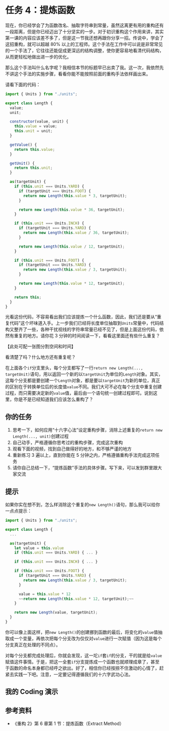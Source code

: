 # 任务 4：提炼函数

现在，你已经学会了为函数改名、抽取字符串到常量，虽然这离更有用的重构还有一段距离，但是你已经迈出了十分坚实的一步。对于初识重构这个作用来讲，其实第一课的内容应该差不多了，但是这一节我还想再跟你分享一招。传说中，学会了这招重构，就可以超越 80% 以上的工程师。这个手法在工作中可以说是非常常见的一个手法了，它往往还能促成更深远的结构调整，使你更容易地看清代码结构，从而更轻松地做出进一步的优化。

那么这个手法叫什么名字呢？我相信本节的标题早已出卖了我。这一次，我依然先不讲这个手法的实施步骤，看看你能不能按照前面的重构手法依样画出来。

请看下面的代码：

```javascript
import { Units } from "./units";

export class Length {
  value;
  unit;

  constructor(value, unit) {
    this.value = value;
    this.unit = unit;
  }

  getValue() {
    return this.value;
  }

  getUnit() {
    return this.unit;
  }

  as(targetUnit) {
    if (this.unit === Units.YARD) {
      if (targetUnit === Units.FOOT) {
        return new Length(this.value * 3, targetUnit);
      }

      return new Length(this.value * 36, targetUnit);
    }

    if (this.unit === Units.INCH) {
      if (targetUnit === Units.YARD) {
        return new Length(this.value / 36, targetUnit);
      }

      return new Length(this.value / 12, targetUnit);
    }

    if (this.unit === Units.FOOT) {
      if (targetUnit === Units.YARD) {
        return new Length(this.value / 3, targetUnit);
      }

      return new Length(this.value * 12, targetUnit);
    }

    return this;
  }
}
```

光看这份代码，不容易看出我们应该提炼一个什么函数，因此，我们还是要从“重复代码”这个坏味道入手。上一步我们已经将长度单位抽取到`Units`常量中，代码结构又整齐了一些，各种干扰视线的字符串常量已经不见了，但是上面这份代码，依然有重复的地方。请你花 3 分钟的时间阅读一下，看看这里面还有些什么重复？

【此处可配一张图分割空间和时间】

看清楚了吗？什么地方还有重复呢？

在上面各个`if`分支里头，每个分支都写了一行`return new Length(..., targetUnit)`语句，用以返回一个新的以`targetUnit`为单位的`Length`对象。其实，这每个分支都是要创建一个`Length`对象，都是要以`targetUnit`为新的单位，真正的区别在于转换单位后的长度值`value`不同。我们大可不必在每个分支中重复创建过程，而只需要决定新的`value`值，最后由一个语句统一创建过程即可。说到这里，你是不是已经知道我们应该怎么重构了？

## 你的任务

1. 思考一下，如何应用“十六字心法”设定重构步骤，消除上述重复的`return new Length(..., unit)`创建过程
2. 自己动手，严格遵循你思考过的重构步骤，完成这次重构
3. 观看下面的视频，找到自己做得好的地方，和不够严谨的地方
4. 重新练习 3 遍以上，直到你能在 5 分钟之内，严格遵循重构手法完成这项任务
5. 请你自己总结一下，“提炼函数”手法的具体步骤。写下来，可以发到群里跟大家交流

## 提示

如果你实在想不到，怎么样消除这个重复的`new Length()`语句，那么我可以给你一点点提示：

```javascript
import { Units } from "./units";

export class Length {
  ...

  as(targetUnit) {
    let value = this.value
    if (this.unit === Units.YARD) { ... }

    if (this.unit === Units.INCH) { ... }

    if (this.unit === Units.FOOT) {
      if (targetUnit === Units.YARD) {
        return new Length(this.value / 3, targetUnit);
      }

      value = this.value * 12
      ~~return new Length(this.value * 12, targetUnit);~~
    }

    return new Length(value, targetUnit);
  }
}
```

你可以像上面这样，把`new Length()`的创建挪到函数的最后，将变化的`value`值抽取成一个变量，再依次把每个分支改为仅仅对`value`进行一次赋值（因为这是每个分支真正在处理的不同点）。

对每个分支都完成处理后，你就会发现，这一坨`if`套`if`的分支，干的就是给`value`赋值这件事情。于是，把这一全套`if`分支提炼成一个函数也就顺理成章了，甚至于函数的命名本身都已经呼之欲出。好了，相信你已经按捺不住激动的心情了，赶紧去实践一下吧。注意，一定要记得遵循我们的十六字武功心法。

## 我的 Coding 演示

## 参考资料

- 《重构 2》第 6 章第 1 节：提炼函数（Extract Method）

